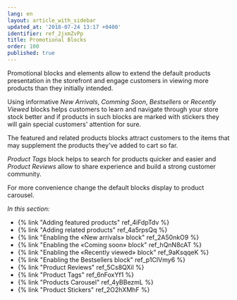 ```yaml
---
lang: en
layout: article_with_sidebar
updated_at: '2018-07-24 13:17 +0400'
identifier: ref_2jxmZvPp
title: Promotional Blocks
order: 100
published: true
---
```

Promotional blocks and elements allow to extend the default products presentation in the storefront and engage customers in viewing more products than they initially intended. 

Using informative _New Arrivals_, _Comming Soon_, _Bestsellers_ or _Recently Viewed_ blocks helps customers to learn and navigate through your store stock better and if products in such blocks are marked with stickers they will gain special customers' attention for sure.

The featured and related products blocks attract customers to the items that may supplement the products they've added to cart so far. 

_Product Tags_ block helps to search for products quicker and easier and _Product Reviews_ allow to share experience and build a strong customer community.

For more convenience change the default blocks display to product carousel. 

_In this section:_

*   {% link "Adding featured products" ref_4iFdpTdv %}
*   {% link "Adding related products" ref_4a5rpsQq %}
*   {% link "Enabling the «New arrivals» block" ref_2A50nkO9 %}
*   {% link "Enabling the «Coming soon» block" ref_hQnN8cAT %}
*   {% link "Enabling the «Recently viewed» block" ref_9aKsqqeK %}
*   {% link "Enabling the Bestsellers block" ref_p1CIVmy6 %}
*   {% link "Product Reviews" ref_5Cs8QXil %}
*   {% link "Product Tags" ref_6nFoxYf1 %}
*   {% link "Products Carousel" ref_4yBBezmL %}
*   {% link "Product Stickers" ref_2O2hXMhF %}

